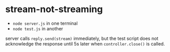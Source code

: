 # stream-not-streaming

- `node server.js` in one terminal
- `node test.js` in another

server calls `reply.send(stream)` immediately, but the test script
does not acknowledge the response until 5s later when
`controller.close()` is called.
